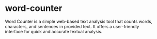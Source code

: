 # word-counter
Word Counter  is a simple web-based text analysis tool that counts words, characters, and sentences in provided text. 
It offers a user-friendly interface for quick and accurate textual analysis.
